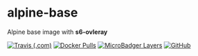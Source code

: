 # alpine-base

Alpine base image with **s6-ovleray**

[![Travis (.com)](https://img.shields.io/travis/com/chruth/alpine-base?style=flat-square)](https://travis-ci.com/github/chruth/alpine-base/)
[![Docker Pulls](https://img.shields.io/docker/pulls/chruth/alpine-base?style=flat-square)](https://hub.docker.com/r/chruth/alpine-base)
[![MicroBadger Layers](https://img.shields.io/microbadger/layers/chruth/alpine-base?style=flat-square)](https://microbadger.com/images/chruth/alpine-base)
[![GitHub](https://img.shields.io/github/license/chruth/alpine-base?style=flat-square)](https://github.com/chruth/alpine-base/blob/master/LICENSE)
